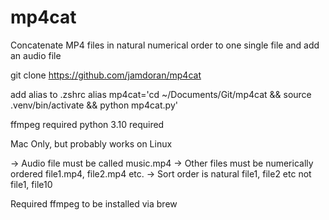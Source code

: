 # mp4cat
Concatenate MP4 files in natural numerical order to one single file and add an audio file

git clone https://github.com/jamdoran/mp4cat

add alias to .zshrc
alias mp4cat='cd ~/Documents/Git/mp4cat && source .venv/bin/activate && python mp4cat.py'

ffmpeg required
python 3.10 required

Mac Only, but probably works on Linux

-> Audio file must be called music.mp4
-> Other files must be numerically ordered  file1.mp4, file2.mp4 etc.
-> Sort order is natural file1, file2 etc not file1, file10

Required ffmpeg to be installed via brew

